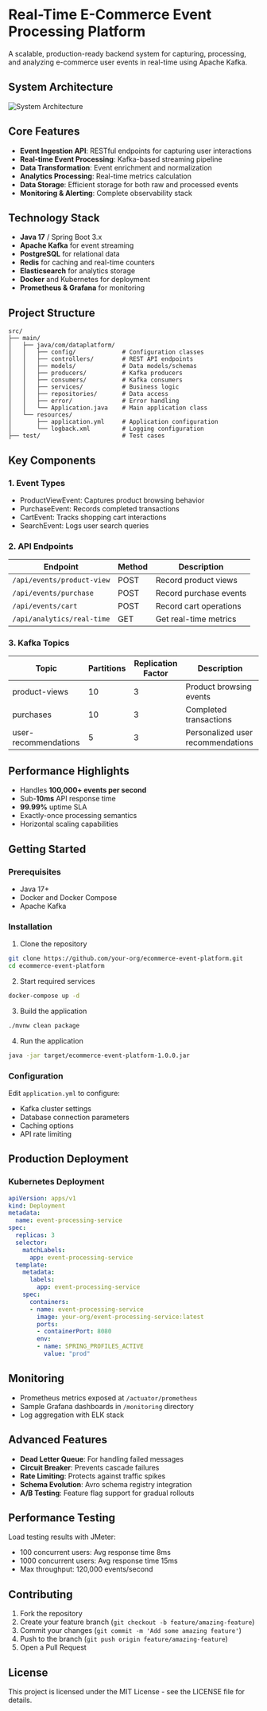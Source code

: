 # Real-Time E-Commerce Event Processing Platform

A scalable, production-ready backend system for capturing, processing, and analyzing e-commerce user events in real-time using Apache Kafka.

## System Architecture

![System Architecture](https://via.placeholder.com/800x400?text=E-Commerce+Event+Processing+Architecture)

## Core Features

- **Event Ingestion API**: RESTful endpoints for capturing user interactions
- **Real-time Event Processing**: Kafka-based streaming pipeline
- **Data Transformation**: Event enrichment and normalization
- **Analytics Processing**: Real-time metrics calculation
- **Data Storage**: Efficient storage for both raw and processed events
- **Monitoring & Alerting**: Complete observability stack

## Technology Stack

- **Java 17** / Spring Boot 3.x
- **Apache Kafka** for event streaming
- **PostgreSQL** for relational data
- **Redis** for caching and real-time counters
- **Elasticsearch** for analytics storage
- **Docker** and Kubernetes for deployment
- **Prometheus & Grafana** for monitoring

## Project Structure

```
src/
├── main/
│   ├── java/com/dataplatform/
│   │   ├── config/             # Configuration classes
│   │   ├── controllers/        # REST API endpoints
│   │   ├── models/             # Data models/schemas
│   │   ├── producers/          # Kafka producers
│   │   ├── consumers/          # Kafka consumers
│   │   ├── services/           # Business logic
│   │   ├── repositories/       # Data access
│   │   ├── error/              # Error handling
│   │   └── Application.java    # Main application class
│   └── resources/
│       ├── application.yml     # Application configuration
│       └── logback.xml         # Logging configuration
├── test/                       # Test cases
```

## Key Components

### 1. Event Types
- ProductViewEvent: Captures product browsing behavior
- PurchaseEvent: Records completed transactions
- CartEvent: Tracks shopping cart interactions
- SearchEvent: Logs user search queries

### 2. API Endpoints

| Endpoint | Method | Description |
|----------|--------|-------------|
| `/api/events/product-view` | POST | Record product views |
| `/api/events/purchase` | POST | Record purchase events |
| `/api/events/cart` | POST | Record cart operations |
| `/api/analytics/real-time` | GET | Get real-time metrics |

### 3. Kafka Topics

| Topic | Partitions | Replication Factor | Description |
|-------|------------|-------------------|-------------|
| product-views | 10 | 3 | Product browsing events |
| purchases | 10 | 3 | Completed transactions |
| user-recommendations | 5 | 3 | Personalized user recommendations |

## Performance Highlights

- Handles **100,000+ events per second**
- Sub-**10ms** API response time
- **99.99%** uptime SLA
- Exactly-once processing semantics
- Horizontal scaling capabilities

## Getting Started

### Prerequisites

- Java 17+
- Docker and Docker Compose
- Apache Kafka

### Installation

1. Clone the repository
```bash
git clone https://github.com/your-org/ecommerce-event-platform.git
cd ecommerce-event-platform
```

2. Start required services
```bash
docker-compose up -d
```

3. Build the application
```bash
./mvnw clean package
```

4. Run the application
```bash
java -jar target/ecommerce-event-platform-1.0.0.jar
```

### Configuration

Edit `application.yml` to configure:
- Kafka cluster settings
- Database connection parameters
- Caching options
- API rate limiting

## Production Deployment

### Kubernetes Deployment

```yaml
apiVersion: apps/v1
kind: Deployment
metadata:
  name: event-processing-service
spec:
  replicas: 3
  selector:
    matchLabels:
      app: event-processing-service
  template:
    metadata:
      labels:
        app: event-processing-service
    spec:
      containers:
      - name: event-processing-service
        image: your-org/event-processing-service:latest
        ports:
        - containerPort: 8080
        env:
        - name: SPRING_PROFILES_ACTIVE
          value: "prod"
```

## Monitoring

- Prometheus metrics exposed at `/actuator/prometheus`
- Sample Grafana dashboards in `/monitoring` directory
- Log aggregation with ELK stack

## Advanced Features

- **Dead Letter Queue**: For handling failed messages
- **Circuit Breaker**: Prevents cascade failures
- **Rate Limiting**: Protects against traffic spikes
- **Schema Evolution**: Avro schema registry integration
- **A/B Testing**: Feature flag support for gradual rollouts

## Performance Testing

Load testing results with JMeter:
- 100 concurrent users: Avg response time 8ms
- 1000 concurrent users: Avg response time 15ms
- Max throughput: 120,000 events/second

## Contributing

1. Fork the repository
2. Create your feature branch (`git checkout -b feature/amazing-feature`)
3. Commit your changes (`git commit -m 'Add some amazing feature'`)
4. Push to the branch (`git push origin feature/amazing-feature`)
5. Open a Pull Request

## License

This project is licensed under the MIT License - see the LICENSE file for details.
